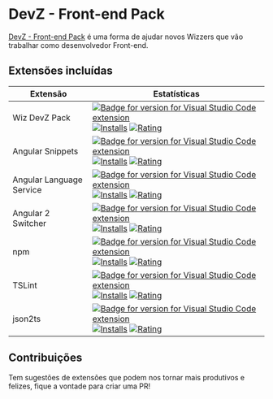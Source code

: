 # DevZ - Front-end Pack

[DevZ - Front-end Pack](https://marketplace.visualstudio.com/items?itemName=WizSolucoes.devz-front-end-pack) é uma forma de ajudar novos Wizzers que vão trabalhar como desenvolvedor Front-end.

## Extensões incluídas


| Extensão | Estatísticas |
| -------- | ------------ |
| Wiz DevZ Pack            | [![Badge for version for Visual Studio Code extension](https://vsmarketplacebadge.apphb.com/version-short/WizSolucoes.devz-pack.svg?color=blue&style=?style=for-the-badge&logo=visual-studio-code)](https://marketplace.visualstudio.com/items?itemName=WizSolucoes.devz-pack&wt.mc_id=angular_essentials-github-jopapa) [![Installs](https://vsmarketplacebadge.apphb.com/installs-short/WizSolucoes.devz-pack.svg?color=blue&style=flat-square)](https://marketplace.visualstudio.com/items?itemName=WizSolucoes.devz-pack) [![Rating](https://vsmarketplacebadge.apphb.com/rating-short/WizSolucoes.devz-pack.svg?color=blue&style=flat-square)](https://marketplace.visualstudio.com/items?itemName=WizSolucoes.devz-pack) | 
| Angular Snippets         | [![Badge for version for Visual Studio Code extension](https://vsmarketplacebadge.apphb.com/version-short/johnpapa.Angular2.svg?color=blue&style=?style=for-the-badge&logo=visual-studio-code)](https://marketplace.visualstudio.com/items?itemName=johnpapa.Angular2&wt.mc_id=angular_essentials-github-jopapa) [![Installs](https://vsmarketplacebadge.apphb.com/installs-short/johnpapa.Angular2.svg?color=blue&style=flat-square)](https://marketplace.visualstudio.com/items?itemName=johnpapa.Angular2) [![Rating](https://vsmarketplacebadge.apphb.com/rating-short/johnpapa.Angular2.svg?color=blue&style=flat-square)](https://marketplace.visualstudio.com/items?itemName=johnpapa.Angular2)                                                                   |
| Angular Language Service | [![Badge for version for Visual Studio Code extension](https://vsmarketplacebadge.apphb.com/version-short/Angular.ng-template.svg?color=blue&style=?style=for-the-badge&logo=visual-studio-code)](https://marketplace.visualstudio.com/items?itemName=Angular.ng-template&wt.mc_id=angular_essentials-github-jopapa) [![Installs](https://vsmarketplacebadge.apphb.com/installs-short/Angular.ng-template.svg?color=blue&style=flat-square)](https://marketplace.visualstudio.com/items?itemName=Angular.ng-template) [![Rating](https://vsmarketplacebadge.apphb.com/rating-short/Angular.ng-template.svg?color=blue&style=flat-square)](https://marketplace.visualstudio.com/items?itemName=Angular.ng-template)                                                       |
| Angular 2 Switcher           | [![Badge for version for Visual Studio Code extension](https://vsmarketplacebadge.apphb.com/version-short/infinity1207.angular2-switcher.svg?color=blue&style=?style=for-the-badge&logo=visual-studio-code)](https://marketplace.visualstudio.com/items?itemName=infinity1207.angular2-switcher&wt.mc_id=angular_essentials-github-jopapa) [![Installs](https://vsmarketplacebadge.apphb.com/installs-short/infinity1207.angular2-switcher.svg?color=blue&style=flat-square)](https://marketplace.visualstudio.com/items?itemName=infinity1207.angular2-switcher) [![Rating](https://vsmarketplacebadge.apphb.com/rating-short/infinity1207.angular2-switcher.svg?color=blue&style=flat-square)](https://marketplace.visualstudio.com/items?itemName=infinity1207.angular2-switcher)                                  |
| npm                      | [![Badge for version for Visual Studio Code extension](https://vsmarketplacebadge.apphb.com/version-short/eg2.vscode-npm-script.svg?color=blue&style=?style=for-the-badge&logo=visual-studio-code)](https://marketplace.visualstudio.com/items?itemName=eg2.vscode-npm-script&wt.mc_id=angular_essentials-github-jopapa) [![Installs](https://vsmarketplacebadge.apphb.com/installs-short/eg2.vscode-npm-script.svg?color=blue&style=flat-square)](https://marketplace.visualstudio.com/items?itemName=eg2.vscode-npm-script) [![Rating](https://vsmarketplacebadge.apphb.com/rating-short/eg2.vscode-npm-script.svg?color=blue&style=flat-square)](https://marketplace.visualstudio.com/items?itemName=eg2.vscode-npm-script)                                  |
| TSLint                    | [![Badge for version for Visual Studio Code extension](https://vsmarketplacebadge.apphb.com/version-short/ms-vscode.vscode-typescript-tslint-plugin.svg?color=blue&style=?style=for-the-badge&logo=visual-studio-code)](https://marketplace.visualstudio.com/items?itemName=ms-vscode.vscode-typescript-tslint-plugin&wt.mc_id=angular_essentials-github-jopapa) [![Installs](https://vsmarketplacebadge.apphb.com/installs-short/ms-vscode.vscode-typescript-tslint-plugin.svg?color=blue&style=flat-square)](https://marketplace.visualstudio.com/items?itemName=ms-vscode.vscode-typescript-tslint-plugin) [![Rating](https://vsmarketplacebadge.apphb.com/rating-short/ms-vscode.vscode-typescript-tslint-plugin.svg?color=blue&style=flat-square)](https://marketplace.visualstudio.com/items?itemName=ms-vscode.vscode-typescript-tslint-plugin)                                  |
| json2ts                    | [![Badge for version for Visual Studio Code extension](https://vsmarketplacebadge.apphb.com/version-short/GregorBiswanger.json2ts.svg?color=blue&style=?style=for-the-badge&logo=visual-studio-code)](https://marketplace.visualstudio.com/items?itemName=GregorBiswanger.json2ts&wt.mc_id=angular_essentials-github-jopapa) [![Installs](https://vsmarketplacebadge.apphb.com/installs-short/GregorBiswanger.json2ts.svg?color=blue&style=flat-square)](https://marketplace.visualstudio.com/items?itemName=GregorBiswanger.json2ts) [![Rating](https://vsmarketplacebadge.apphb.com/rating-short/GregorBiswanger.json2ts.svg?color=blue&style=flat-square)](https://marketplace.visualstudio.com/items?itemName=GregorBiswanger.json2ts)                                  |


## Contribuições
Tem sugestões de extensões que podem nos tornar mais produtivos e felizes, fique a vontade para criar uma PR!